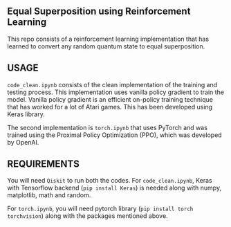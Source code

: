 ## Equal Superposition using Reinforcement Learning

This repo consists of a reinforcement learning implementation that has learned to convert any random quantum state to equal superposition. 

## USAGE

`code_clean.ipynb` consists of the clean implementation of the training and testing process. This implementation uses vanilla policy gradient to train the model. Vanilla policy gradient is an efficient on-policy training technique that has worked for a lot of Atari games. This has been developed using Keras library.

The second implementation is `torch.ipynb` that uses PyTorch and was trained using the Proximal Policy Optimization (PPO), which was developed by OpenAI.

## REQUIREMENTS

You will need `Qiskit` to run both the codes. For `code_clean.ipynb`, Keras with Tensorflow backend (`pip install Keras`) is needed along with numpy, matplotlib, math and random. 

For `torch.ipynb`, you will need pytorch library (`pip install torch torchvision`) along with the packages mentioned above. 